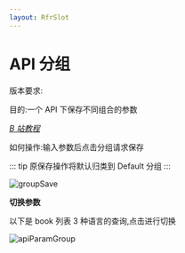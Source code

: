 ```yaml
---
layout: RfrSlot
---
```


# API 分组

版本要求: <Badge text="2022.2.1"/>

目的:一个 API 下保存不同组合的参数

[_B 站教程_](https://www.bilibili.com/video/BV1zU4y1S7pC?share_source=copy_web&vd_source=c46db3e7c134b1948dabbea9717a72ac)

如何操作:输入参数后点击分组请求保存<ColorIcon icon="saveGroup" />

::: tip
原保存操作将默认归类到 Default 分组
:::


![groupSave](/img/2022.2.1/groupSave.png "保存分组")

**切换参数**


以下是 book 列表 3 种语言的查询,点击<ColorIcon icon="apiParamGroup" />进行切换


![apiParamGroup](/img/2022.2.1/apiParamGroup.png "切换分组")
